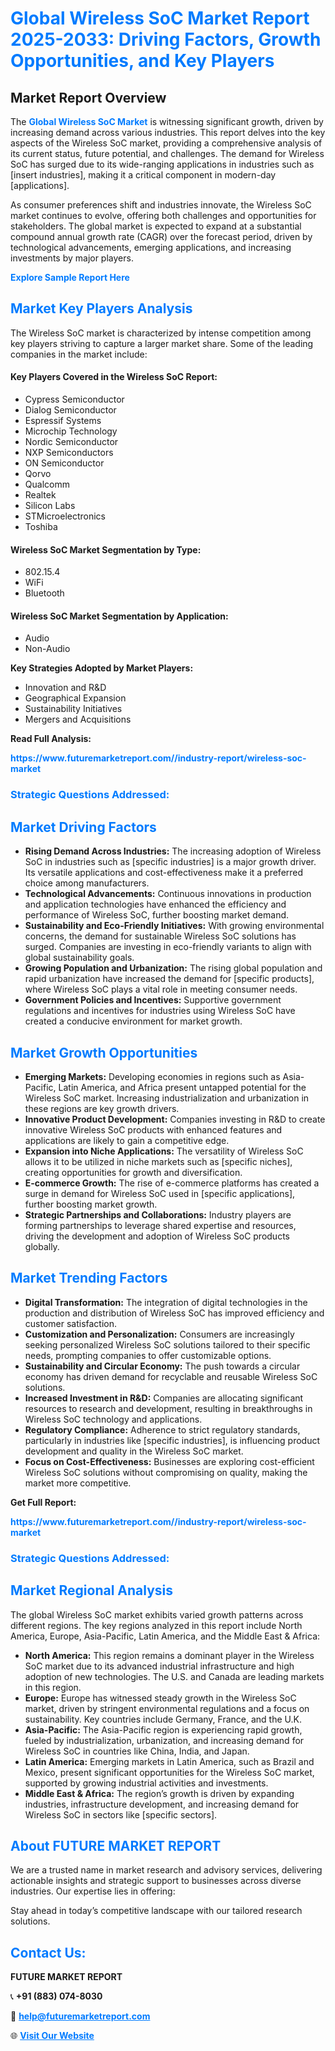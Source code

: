 <h1 style="color: #007BFF;">Global Wireless SoC Market Report 2025-2033: Driving Factors, Growth Opportunities, and Key Players</h1>

<section id="overview">
<h2>Market Report Overview</h2>
<p>The <a href="https://www.futuremarketreport.com//industry-report/wireless-soc-market" style="color: #007BFF; text-decoration: none;"><strong>Global Wireless SoC Market</strong></a> is witnessing significant growth, driven by increasing demand across various industries. This report delves into the key aspects of the Wireless SoC market, providing a comprehensive analysis of its current status, future potential, and challenges. The demand for Wireless SoC has surged due to its wide-ranging applications in industries such as [insert industries], making it a critical component in modern-day [applications].</p>
<p>As consumer preferences shift and industries innovate, the Wireless SoC market continues to evolve, offering both challenges and opportunities for stakeholders. The global market is expected to expand at a substantial compound annual growth rate (CAGR) over the forecast period, driven by technological advancements, emerging applications, and increasing investments by major players.</p>
</section>

<section id="overview">
<p><a href="https://www.futuremarketreport.com//request-sample/reportId=47403" style="color: #007BFF; text-decoration: none;"><strong>Explore Sample Report Here</strong></a></p>
</section>

<section id="key-players">
<h2 style="color: #007BFF;">Market Key Players Analysis</h2>
<p>The Wireless SoC market is characterized by intense competition among key players striving to capture a larger market share. Some of the leading companies in the market include:</p>
<h4>Key Players Covered in the Wireless SoC Report:</h4>
<ul><li>Cypress Semiconductor</li><li>Dialog Semiconductor</li><li>Espressif Systems</li><li>Microchip Technology</li><li>Nordic Semiconductor</li><li>NXP Semiconductors</li><li>ON Semiconductor</li><li>Qorvo</li><li>Qualcomm</li><li>Realtek</li><li>Silicon Labs</li><li>STMicroelectronics</li><li>Toshiba</li></ul>
<h4>Wireless SoC Market Segmentation by Type:</h4>
<ul><li>802.15.4</li><li>WiFi</li><li>Bluetooth</li></ul>

<h4>Wireless SoC Market Segmentation by Application:</h4>
<ul><li>Audio</li><li>Non-Audio</li></ul>
<p><strong>Key Strategies Adopted by Market Players:</strong></p>
<ul>
<li>Innovation and R&D</li>
<li>Geographical Expansion</li>
<li>Sustainability Initiatives</li>
<li>Mergers and Acquisitions</li>
</ul>
</section>

<section>
<p><strong>Read Full Analysis: </strong></p><a href="https://www.futuremarketreport.com//industry-report/wireless-soc-market" style="color: #007BFF; text-decoration: none;"><strong>https://www.futuremarketreport.com//industry-report/wireless-soc-market</strong></a>
<h3 style="color: #007BFF;">Strategic Questions Addressed:</h3>
</section>

<section id="driving-factors">
<h2 style="color: #007BFF;">Market Driving Factors</h2>
<ul>
<li><strong>Rising Demand Across Industries:</strong> The increasing adoption of Wireless SoC in industries such as [specific industries] is a major growth driver. Its versatile applications and cost-effectiveness make it a preferred choice among manufacturers.</li>
<li><strong>Technological Advancements:</strong> Continuous innovations in production and application technologies have enhanced the efficiency and performance of Wireless SoC, further boosting market demand.</li>
<li><strong>Sustainability and Eco-Friendly Initiatives:</strong> With growing environmental concerns, the demand for sustainable Wireless SoC solutions has surged. Companies are investing in eco-friendly variants to align with global sustainability goals.</li>
<li><strong>Growing Population and Urbanization:</strong> The rising global population and rapid urbanization have increased the demand for [specific products], where Wireless SoC plays a vital role in meeting consumer needs.</li>
<li><strong>Government Policies and Incentives:</strong> Supportive government regulations and incentives for industries using Wireless SoC have created a conducive environment for market growth.</li>
</ul>
</section>

<section id="growth-opportunities">
<h2 style="color: #007BFF;">Market Growth Opportunities</h2>
<ul>
<li><strong>Emerging Markets:</strong> Developing economies in regions such as Asia-Pacific, Latin America, and Africa present untapped potential for the Wireless SoC market. Increasing industrialization and urbanization in these regions are key growth drivers.</li>
<li><strong>Innovative Product Development:</strong> Companies investing in R&D to create innovative Wireless SoC products with enhanced features and applications are likely to gain a competitive edge.</li>
<li><strong>Expansion into Niche Applications:</strong> The versatility of Wireless SoC allows it to be utilized in niche markets such as [specific niches], creating opportunities for growth and diversification.</li>
<li><strong>E-commerce Growth:</strong> The rise of e-commerce platforms has created a surge in demand for Wireless SoC used in [specific applications], further boosting market growth.</li>
<li><strong>Strategic Partnerships and Collaborations:</strong> Industry players are forming partnerships to leverage shared expertise and resources, driving the development and adoption of Wireless SoC products globally.</li>
</ul>
</section>

<section id="trending-factors">
<h2 style="color: #007BFF;">Market Trending Factors</h2>
<ul>
<li><strong>Digital Transformation:</strong> The integration of digital technologies in the production and distribution of Wireless SoC has improved efficiency and customer satisfaction.</li>
<li><strong>Customization and Personalization:</strong> Consumers are increasingly seeking personalized Wireless SoC solutions tailored to their specific needs, prompting companies to offer customizable options.</li>
<li><strong>Sustainability and Circular Economy:</strong> The push towards a circular economy has driven demand for recyclable and reusable Wireless SoC solutions.</li>
<li><strong>Increased Investment in R&D:</strong> Companies are allocating significant resources to research and development, resulting in breakthroughs in Wireless SoC technology and applications.</li>
<li><strong>Regulatory Compliance:</strong> Adherence to strict regulatory standards, particularly in industries like [specific industries], is influencing product development and quality in the Wireless SoC market.</li>
<li><strong>Focus on Cost-Effectiveness:</strong> Businesses are exploring cost-efficient Wireless SoC solutions without compromising on quality, making the market more competitive.</li>
</ul>
</section>

<section>
<p><strong>Get Full Report: </strong></p><a href="https://www.futuremarketreport.com//industry-report/wireless-soc-market" style="color: #007BFF; text-decoration: none;"><strong>https://www.futuremarketreport.com//industry-report/wireless-soc-market</strong></a>
<h3 style="color: #007BFF;">Strategic Questions Addressed:</h3>
</section>


<section id="regional-analysis">
<h2 style="color: #007BFF;">Market Regional Analysis</h2>
<p>The global Wireless SoC market exhibits varied growth patterns across different regions. The key regions analyzed in this report include North America, Europe, Asia-Pacific, Latin America, and the Middle East & Africa:</p>
<ul>
<li><strong>North America:</strong> This region remains a dominant player in the Wireless SoC market due to its advanced industrial infrastructure and high adoption of new technologies. The U.S. and Canada are leading markets in this region.</li>
<li><strong>Europe:</strong> Europe has witnessed steady growth in the Wireless SoC market, driven by stringent environmental regulations and a focus on sustainability. Key countries include Germany, France, and the U.K.</li>
<li><strong>Asia-Pacific:</strong> The Asia-Pacific region is experiencing rapid growth, fueled by industrialization, urbanization, and increasing demand for Wireless SoC in countries like China, India, and Japan.</li>
<li><strong>Latin America:</strong> Emerging markets in Latin America, such as Brazil and Mexico, present significant opportunities for the Wireless SoC market, supported by growing industrial activities and investments.</li>
<li><strong>Middle East & Africa:</strong> The region’s growth is driven by expanding industries, infrastructure development, and increasing demand for Wireless SoC in sectors like [specific sectors].</li>
</ul>
</section>

<footer>
<h2 style="color: #007BFF;">About FUTURE MARKET REPORT</h2>
<p>We are a trusted name in market research and advisory services, delivering actionable insights and strategic support to businesses across diverse industries. Our expertise lies in offering:</p>

<p>Stay ahead in today’s competitive landscape with our tailored research solutions.</p>

<h2 style="color: #007BFF;">Contact Us:</h2>
<p><strong>FUTURE MARKET REPORT</strong></p>
<p>📞 <strong>+91 (883) 074-8030</strong></p>
<p>📧 <strong><a href="mailto:help@futuremarketreport.com" style="color: #007BFF;">help@futuremarketreport.com</a></strong></p>
<p>🌐 <strong><a href="https://www.futuremarketreport.com/" style="color: #007BFF;">Visit Our Website</a></strong></p>
</footer>